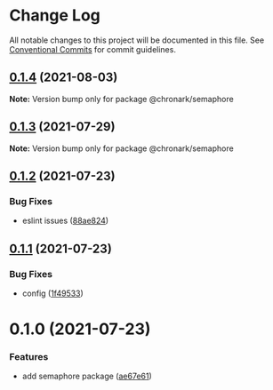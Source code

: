 # Change Log

All notable changes to this project will be documented in this file.
See [Conventional Commits](https://conventionalcommits.org) for commit guidelines.

## [0.1.4](https://github.com/chronark/shared/compare/@chronark/semaphore@0.1.3...@chronark/semaphore@0.1.4) (2021-08-03)

**Note:** Version bump only for package @chronark/semaphore





## [0.1.3](https://github.com/chronark/shared/compare/@chronark/semaphore@0.1.2...@chronark/semaphore@0.1.3) (2021-07-29)

**Note:** Version bump only for package @chronark/semaphore





## [0.1.2](https://github.com/chronark/shared/compare/@chronark/semaphore@0.1.1...@chronark/semaphore@0.1.2) (2021-07-23)


### Bug Fixes

* eslint issues ([88ae824](https://github.com/chronark/shared/commit/88ae824dc368f0bc4eee30f0ce7395d7de25cf76))





## [0.1.1](https://github.com/chronark/shared/compare/@chronark/semaphore@0.1.0...@chronark/semaphore@0.1.1) (2021-07-23)

### Bug Fixes

- config ([1f49533](https://github.com/chronark/shared/commit/1f49533208af2138500d4e485520904d6432169b))

# 0.1.0 (2021-07-23)

### Features

- add semaphore package ([ae67e61](https://github.com/chronark/shared/commit/ae67e616e69cfe45467f71a0329f8ae020d53b21))
